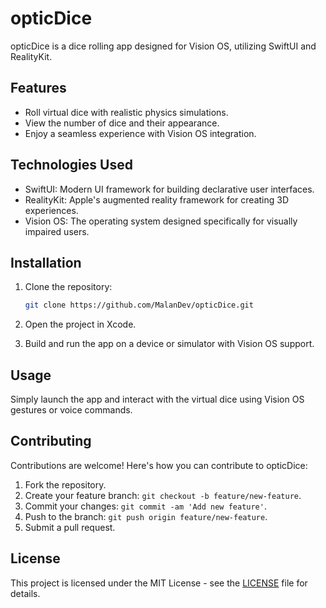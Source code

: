 # opticDice

opticDice is a dice rolling app designed for Vision OS, utilizing SwiftUI and RealityKit.

## Features

- Roll virtual dice with realistic physics simulations.
- View the number of dice and their appearance.
- Enjoy a seamless experience with Vision OS integration.

## Technologies Used

- SwiftUI: Modern UI framework for building declarative user interfaces.
- RealityKit: Apple's augmented reality framework for creating 3D experiences.
- Vision OS: The operating system designed specifically for visually impaired users.

## Installation

1. Clone the repository:

    ```bash
    git clone https://github.com/MalanDev/opticDice.git
    ```

2. Open the project in Xcode.

3. Build and run the app on a device or simulator with Vision OS support.

## Usage

Simply launch the app and interact with the virtual dice using Vision OS gestures or voice commands.

## Contributing

Contributions are welcome! Here's how you can contribute to opticDice:

1. Fork the repository.
2. Create your feature branch: `git checkout -b feature/new-feature`.
3. Commit your changes: `git commit -am 'Add new feature'`.
4. Push to the branch: `git push origin feature/new-feature`.
5. Submit a pull request.

## License

This project is licensed under the MIT License - see the [LICENSE](LICENSE) file for details.

